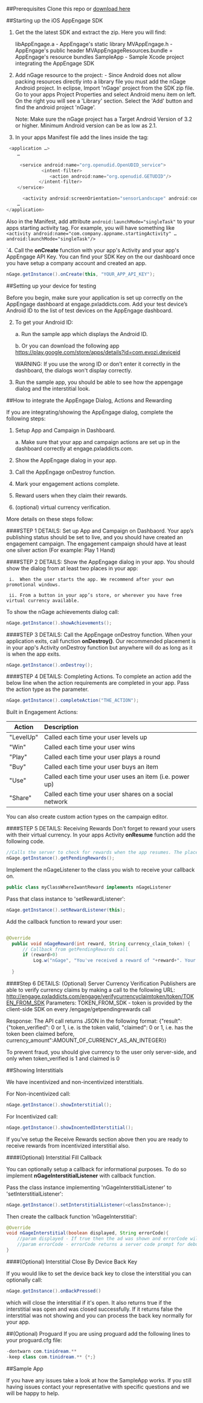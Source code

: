 ##Prerequisites
Clone this repo or [download here](https://github.com/midversestudios/AppEngage/archive/master.zip)


##Starting up the iOS AppEngage SDK

1. Get the the latest SDK and extract the zip. Here you will find:

	libAppEngage.a - AppEngage's static library
	MVAppEngage.h - AppEngage's public header
	MVAppEngageResources.bundle = AppEngage's resource bundles 
	SampleApp - Sample Xcode project integrating the AppEngage SDK 


2. Add nGage resource to the project: -  Since Android does not allow packing resources directly into a library file you must add the nGage Android project. In eclipse, Import 'nGage' project from the SDK zip file. Go to your apps Project Properties and select Android menu item on left. On the right you will see a 'Library' section. Select the 'Add' button and find the android project 'nGage'. 

	Note: Make sure the nGage project has a Target Android Version of 3.2 or higher. Minimum Android version can be as low as 2.1.


3. In your apps Manifest file add the lines inside the <application> tag:
```Java
 <application …>
	…

	 <service android:name="org.openudid.OpenUDID_service">
			 <intent-filter>
				<action android:name="org.openudid.GETUDID"/>
			</intent-filter>
	</service>

      <activity android:screenOrientation="sensorLandscape" android:configChanges="keyboardHidden|orientation" android:name="com.tinidream.ngage.nGageActivity"/>
	…
</application>
``` 
Also in the Manifest, add attribute ```android:launchMode="singleTask"``` to your apps starting activity tag. 
For example, you will have something like ```<activity android:name="com.company.appname.startingActivity" … 	android:launchMode="singleTask"/>```

`4. Call the **onCreate** function with your app's Activity and your app's AppEngage API Key. You can find your SDK Key on the our dashboard once you have setup a company account and created an app.

```Java
nGage.getInstance().onCreate(this, "YOUR_APP_API_KEY");
```

##Setting up your device for testing 

Before you begin, make sure your application is set up correctly on the AppEngage dashboard at engage.pxladdicts.com. Add your test device’s Android ID to the list of test devices on the AppEngage dashboard. 

2.	To get your Android ID:

	a.	Run the sample app which displays the Android ID. 
	
	b.	Or you can download the following app https://play.google.com/store/apps/details?id=com.evozi.deviceid
  	
  	WARNING: If you use the wrong ID or don’t enter it correctly in the dashboard, the dialogs won't display correctly.
3.	Run the sample app, you should be able to see how the appengage dialog and the interstitial look.


##How to integrate the AppEngage Dialog, Actions and Rewarding 

If you are integrating/showing the AppEngage dialog, complete the following steps:

1.	Setup App and Campaign in Dashboard.

	a.	Make sure that your app and campaign actions are set up in the dashboard correctly at engage.pxladdicts.com.
	
2.	Show the AppEngage dialog in your app.

3.	Call the AppEngage onDestroy function.

4.	Mark your engagement actions complete.

5.	Reward users when they claim their rewards.

6.	(optional) virtual currency verification.

More details on these steps follow:

####STEP 1 DETAILS: Set up App and Campaign on Dashbaord.
Your app’s publishing status should be set to live, and you should have created an engagement campaign.  The engagement campaign should have at least one silver action (For example: Play 1 Hand)

####STEP 2 DETAILS: Show the AppEngage dialog in your app.
You should show the dialog from at least two places in your app:

     i.  When the user starts the app. We recommend after your own promotional windows.
     
     ii. From a button in your app’s store, or wherever you have free virtual currency available.


To show the nGage achievements dialog call:
```Java
nGage.getInstance().showAchievements();
```

####STEP 3 DETAILS: Call the AppEngage onDestroy function.
When your application exits, call function **onDestroy()**. Our recommended placement is in your app's Activity onDestroy function but anywhere will do as long as it is when the app exits. 
```Java
nGage.getInstance().onDestroy();
```

####STEP 4 DETAILS: Completing Actions.
To complete an action add the below line when the action requirements are completed in your app. Pass the action type as the parameter.

```Java
nGage.getInstance().completeAction("THE_ACTION");
```

	
Built in Engagement Actions:

| Action        | Description   |
| ------------- |:------------- |
| "LevelUp"     | Called each time your user levels up |
| "Win"      | Called each time your user wins      |
| "Play" |  Called each time your user plays a round      |
| "Buy" | Called each time your user buys an item      |
| "Use" | Called each time your user uses an item (i.e. power up)     |
| "Share" | Called each time your user shares on a social network     |

You can also create custom action types on the campaign editor.

####STEP 5 DETAILS: Receiving Rewards
Don't forget to reward your users with their virtual currency. In your apps Activity **onResume** function add the following code.

```Java
//Calls the server to check for rewards when the app resumes. The placement of this code is crucial to keep your users happy!
nGage.getInstance().getPendingRewards();
```

Implement the nGageListener to the class you wish to receive your callback on.
```Java
public class myClassWhereIwantReward implements nGageListener
```

Pass that class instance to 'setRewardListener':
```Java
nGage.getInstance().setRewardListener(this);
```

Add the callback function to reward your user:
```Java

@Override
  public void nGageReward(int reward, String currency_claim_token) {
	  // Callback from getPendingRewards call
	  if (reward>0)
		  Log.w("nGage", "You've received a reward of "+reward+". Your server confirmation token is "+ currency_claim_token);
	  
  }
```
####Step 6 DETAILS: (Optional) Server Currency Verification
Publishers are able to verify currency claims by making a call to the following URL:
	http://engage.pxladdicts.com/engage/verifycurrencyclaimtoken/token/TOKEN_FROM_SDK
	Parameters:
	TOKEN_FROM_SDK - token is provided by the client-side SDK on every /engage/getpendingrewards call

Response:
	The API call returns JSON in the following format:
	{"result": {"token_verified": 0 or 1, i.e. is the token valid, "claimed": 0 or 1, i.e. has the token been claimed before, currency_amount":AMOUNT_OF_CURRENCY_AS_AN_INTEGER}}

To prevent fraud, you should give currency to the user only server-side, and only when token_verified is 1 and claimed is 0




##Showing Interstitials

We have incentivized and non-incentivized interstitials. 

For Non-incentivized call:
```Java
nGage.getInstance().showInterstitial();
```

For Incentivized call:
```Java
nGage.getInstance().showIncentedInterstitial();
```

If you've setup the Receive Rewards section above then you are ready to receive rewards from incentivized interstitial also. 

####(Optional) Interstitial Fill Callback 

You can optionally setup a callback for informational purposes. To do so implement **nGageInterstitialListener** with callback function.

Pass the class instance implementing 'nGageInterstitialListener' to 'setInterstitialListener':
```Java
nGage.getInstance().setInterstitialListener(<classInstance>);
```
Then create the callback function 'nGageInterstitial':

```Java
@Override
void nGageInterstitial(boolean displayed, String errorCode){
	//param displayed - If true then the ad was shown and errorCode will be null. If false then no inventory was available or some other server error occurred.
	//param errorCode - errorCode returns a server code prompt for debugging.
}
```
####(Optional) Interstitial Close By Device Back Key

If you would like to set the device back key to close the interstitial you can optionally call: 

```Java
nGage.getInstance().onBackPressed()
```
which will close the interstitial if it's open. It also returns true if the interstitial was open and was closed successfully. If it returns false the interstitial was not showing and you can process the back key normally for your app. 

##(Optional) Proguard 
If you are using proguard add the following lines to your proguard.cfg file: 

```Java
-dontwarn com.tinidream.**
-keep class com.tinidream.** {*;}
```

##Sample App

If you have any issues take a look at how the SampleApp works. If you still having issues contact your representative with specific questions and we will be happy to help.
